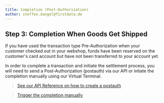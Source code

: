 ```yaml
---
title: Completion (Post-Authorization)
author: steffen.dangel@firstdata.de
---
```


## Step 3: Completion When Goods Get Shipped

If you have used the transaction type Pre-Authorization when your customer checked out in your webshop, funds have been reserved on the customer's card account but have not been transferred to your account yet.

In order to complete a transaction and initiate the settlement process, you will need to send a Post-Authorization (postauth) via our API or intiate the completion manually using our Virtual Terminal.

> [See our API Reference on how to create a postauth][1]

> [Trigger the completion manually][2]

&nbsp;

 [1]: http://test-ndpfdc.pantheonsite.io/org/gateway/docs/api#post-authorization-capture
 [2]: http://test-ndpfdc.pantheonsite.io/org/gateway/node/34

